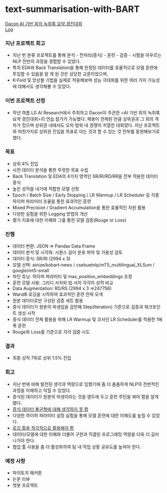 # text-summarisation-with-BART
[Dacon AI 기반 회의 녹취록 요약 경진대회](https://dacon.io/competitions/official/235813/overview/description)  
[Log](https://wandb.ai/dotsnangles/BART-Generative-Summarization)

### 지난 프로젝트 회고
- 지난 번 분류 프로젝트를 통해 분석 - 전처리(증식) - 훈련 - 검증 - 시험을 아우르는 NLP 전반의 과정을 경험할 수 있었다.
- 특히 EDA와 Back Translation을 통해 한정된 데이터를 효율적으로 모델 훈련에 투입할 수 있음을 알 게 된 것은 상당한 교훈이었으며, 
- K-Fold 및 앙상블 기법을 실제로 적용해보며 성능 극대화를 위한 여러 가지 가능성에 대해서도 생각해볼 수 있었다.

### 이번 프로젝트 선정
- 작년 여름 LG AI Research에서 주최하고 Dacon이 주관한 <AI 기반 회의 녹취록 요약 경진대회>의 연습 참가가 가능했다. 채용이 전제된 만큼 상위권과 그 외의 격차가 컸으며 상위권 내에서도 오차 범위 내 경쟁이 치열한 대회였다. 지난 프로젝트와 마찬가지로 상위권 진입을 목표로 아는 것과 할 수 있는 것 전부를 동원해보기로 했다.

### 목표
- 상위 4% 진입
- 사전 데이터 분석을 통한 뚜렷한 목표 수립
- Back Translation 및 EDA의 4가지 영역인 SR/RI/RD/RR을 전부 적용한 데이터 증식
- 높은 성적을 내기에 적합한 모델 선정
- Epoch / Batch Size / Early Stopping / LR Warmup / LR Scheduler 등 각종 하이퍼 파라미터 조율을 통한 효과적인 훈련
- Mixed Precision / Gradient Accumulation을 통한 효율적인 자원 활용
- 다양한 실험을 위한 Logging 방법의 개선
- 평가 지표에 대한 이해와 그를 통한 모델 검증(Rouge or Loss)

### 진행
- 데이터 변환: JSON ⇒ Pandas Data Frame
- 데이터 분석 및 시각화: 시퀀스 길이 분포 파악 및 가용성 검토
- 데이터 증식: SR/RI (2994 x 3)
- 모델 선택: ainize/kobart-news / csebuetnlp/mT5_multilingual_XLSum / google/mt5-small
- 파인 튜닝: 하이퍼 파라미터 및 max_position_embeddings 조정
- 훈련 모델 사용: 그리디 서치와 빔 서치 각각의 성적 비교
- Data Augmentation: RD/RS (2994 x 3 ⇒247756)
- WandB 로깅을 시작하여 효과적인 훈련 전략 모색
- 원본 데이터로만 구성된 검증 세트 활용
- 증식 데이터가 원본의 파생임을 감안해 Step(Iteration) 기준으로 검증과 체크포인트 생성 시작
- 증식 데이터 전체 활용을 위해 LR Warmup 및 코사인 LR Scheduler를 적용한 1에폭 훈련
- Rouge와 Loss를 기준으로 각각 검증 시도

### 결과
- 최종 성적 7위로 상위 1.5% 진입

### 회고
- 지난 번에 비해 발전된 생각과 역량으로 임했기에 좀 더 촘촘하게 NLP의 전반적인 과정을 이해하고 익힐 수 있었다.
- 증식된 데이터가 원본의 파생이라는 것을 염두에 두고 훈련 루틴을 짜야 함을 알게 됐다.
- [증식 데이터 불균형에 대해 생각하지 못 함](https://colab.research.google.com/drive/16DKcmA9iqA7Bp9Q2nd57WLdlfhd7hT9s?usp=sharing)
- 다양한 하이퍼 파라미터 설정 실험을 통해 모델 훈련에 대한 이해도를 높힐 수 있었다.
- [로깅 툴을 적극적으로 활용해야 함](https://wandb.ai/dotsnangles/BART-Generative-Summarization)
- 데이터/모델에 대한 이해와 더불어 구현과 직결된 프로그래밍 역량을 더욱 더 길러나가야 한다.
- 협업 툴 사용을 좀 더 활성화하여 팀 내 작업 상황 공유도를 높혀야 한다.

### 예정 사항
- 파이토치 해커톤
- 논문 리뷰
- 챗봇 프로젝트
